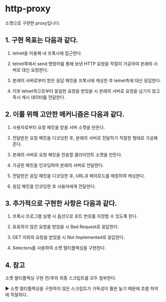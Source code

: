 # http-proxy

소켓으로 구현한 proxy입니다.

## 1. 구현 목표는 다음과 같다.

1. telnet을 이용해 내 프록시에 접근한다.

2. telnet쪽에서 send 명령어를 통해 보낸 HTTP 요청을 적절히 가공하여 본래의 서버로 대신 요청한다.

3. 본래의 서버로부터 받은 응답 패킷을 프록시에 캐싱한 후 telnet측에 대신 응답한다.

4. 이후 telnet측으로부터 동일한 요청을 받았을 시 본래의 서버로 요청을 넘기지 않고 즉시 캐시 데이터를 전달한다.

 

## 2. 이를 위해 고안한 메커니즘은 다음과 같다.

1. 사용자로부터 요청 패킷을 받을 서버 소켓을 만든다.

2. 전달받은 요청 패킷을 디코딩한 후, 본래의 서버로 전달하기 적절한 형태로 가공해준다.

3. 본래의 서버로 요청 패킷을 전송할 클라이언트 소켓을 만든다.

4. 가공한 패킷을 인코딩하여 본래의 서버로 전달한다.

5. 전달받은 응답 패킷을 디코딩한 후, URL과 페이로드를 매칭하여 캐싱한다.

6. 응답 패킷을 인코딩한 후 사용자에게 전달한다.

 

## 3. 추가적으로 구현한 사항은 다음과 같다.

1. 프록시 프로그램 실행 시 옵션으로 포트 번호를 지정할 수 있도록 한다.

2. 유효하지 않은 요청을 받았을 시 Bad Request로 응답한다.

3. GET 이외의 요청을 받았을 시 Not Implemented로 응답한다.

4. Selectors를 사용하여 소켓 멀티플렉싱을 구현한다.



## 4. 참고

소켓 멀티플렉싱 구현 전/후의 최종 스크립트를 모두 첨부한다.

▶ 소켓 멀티플렉싱을 구현하지 않은 스크립트가 가독성이 훨씬 높기 때문에 흐름 파악에 적절하다.
